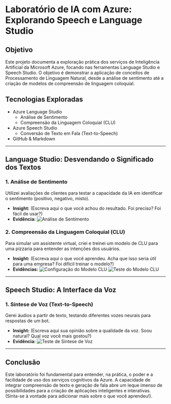 # Laboratório de IA com Azure: Explorando Speech e Language Studio

##  Objetivo

Este projeto documenta a exploração prática dos serviços de Inteligência Artificial da Microsoft Azure, focando nas ferramentas Language Studio e Speech Studio. O objetivo é demonstrar a aplicação de conceitos de Processamento de Linguagem Natural, desde a análise de sentimento até a criação de modelos de compreensão de linguagem coloquial.

##  Tecnologias Exploradas

- Azure Language Studio
  - Análise de Sentimento
  - Compreensão da Linguagem Coloquial (CLU)
- Azure Speech Studio
  - Conversão de Texto em Fala (Text-to-Speech)
- GitHub & Markdown

---

## Language Studio: Desvendando o Significado dos Textos

### 1. Análise de Sentimento

Utilizei avaliações de clientes para testar a capacidade da IA em identificar o sentimento (positivo, negativo, misto).

* **Insight:** (Escreva aqui o que você achou do resultado. Foi preciso? Foi fácil de usar?)
* **Evidência:**
    ![Análise de Sentimento](<img width="729" height="479" alt="image" src="https://github.com/user-attachments/assets/ea4b001a-cc70-43fd-98da-c9a3ea418285" />
)

### 2. Compreensão da Linguagem Coloquial (CLU)

Para simular um assistente virtual, criei e treinei um modelo de CLU para uma pizzaria para entender as intenções dos usuários.

* **Insight:** (Escreva aqui o que você aprendeu. Acha que isso seria útil para uma empresa? Foi difícil treinar o modelo?)
* **Evidências:**
    ![Configuração do Modelo CLU](<img width="607" height="453" alt="image" src="https://github.com/user-attachments/assets/f9375450-b85b-4931-8deb-73e03f157175" />
)
    ![Teste do Modelo CLU](images/clu-teste.png)

---

## Speech Studio: A Interface da Voz

### 1. Síntese de Voz (Text-to-Speech)

Gerei áudios a partir de texto, testando diferentes vozes neurais para respostas de um bot.

* **Insight:** (Escreva aqui sua opinião sobre a qualidade da voz. Soou natural? Qual voz você mais gostou?)
* **Evidência:**
    ![Teste de Síntese de Voz](<img width="778" height="467" alt="image" src="https://github.com/user-attachments/assets/22a1bee1-70d0-4505-8cd5-171f4838b8ad" />
)

---

##  Conclusão

Este laboratório foi fundamental para entender, na prática, o poder e a facilidade de uso dos serviços cognitivos da Azure. A capacidade de integrar compreensão de texto e geração de fala abre um leque imenso de possibilidades para a criação de aplicações inteligentes e interativas. (Sinta-se à vontade para adicionar mais sobre o que você aprendeu!).

